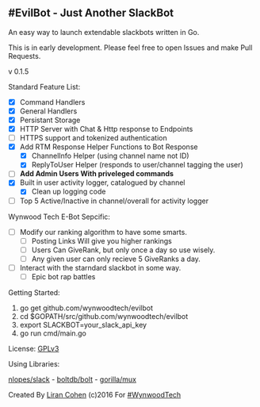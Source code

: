 #EvilBot - Just Another SlackBot
----------

An easy way to launch extendable slackbots written in Go.

This is in early development. 
Please feel free to open Issues and make Pull Requests.

v 0.1.5

Standard Feature List:
- [x] Command Handlers
- [x] General Handlers
- [x] Persistant Storage
- [x] HTTP Server with Chat & Http response to Endpoints
- [ ] HTTPS support and tokenized authentication 
- [x] Add RTM Response Helper Functions to Bot Response 
    - [x] ChannelInfo Helper (using channel name not ID)
    - [x] ReplyToUser Helper (responds to user/channel tagging the user)
- [ ] **Add Admin Users With priveleged commands**
- [x] Built in user activity logger, catalogued by channel
    - [x] Clean up logging code
- [ ] Top 5 Active/Inactive in channel/overall for activity logger 

Wynwood Tech E-Bot Sepcific:
- [ ] Modify our ranking algorithm to have some smarts. 
    - [ ] Posting Links Will give you higher rankings 
    - [ ] Users Can GiveRank, but only once a day so use wisely. 
    - [ ] Any given user can only recieve 5 GiveRanks a day. 
- [ ] Interact with the starndard slackbot in some way. 
    - [ ] Epic bot rap battles

Getting Started:

1. go get github.com/wynwoodtech/evilbot
2. cd $GOPATH/src/github.com/wynwoodtech/evilbot
3. export SLACKBOT=your_slack_api_key
4. go run cmd/main.go


License: [GPLv3](http://www.gnu.org/licenses/gpl-3.0-standalone.html)

Using Libraries:

[nlopes/slack](http://github.com/nlopes/slack) - [boltdb/bolt](http://github.com/boltdb/bolt) - [gorilla/mux](http://github.com/gorilla/mux)




Created By [Liran Cohen](http://www.github.com/lirancohen) (c)2016 For [#WynwoodTech](http://www.wyn.tech)
